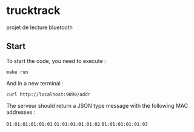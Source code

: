 # trucktrack

projet de lecture bluetooth

## Start

To start the code, you need to execute :

`make run`

And in a new terminal :

`curl http://localhost:9090/addr`

The serveur should return a JSON type message with the following MAC addresses :

`01:01:01:01:01:01`
`01:01:01:01:01:02`
`01:01:01:01:01:03`
